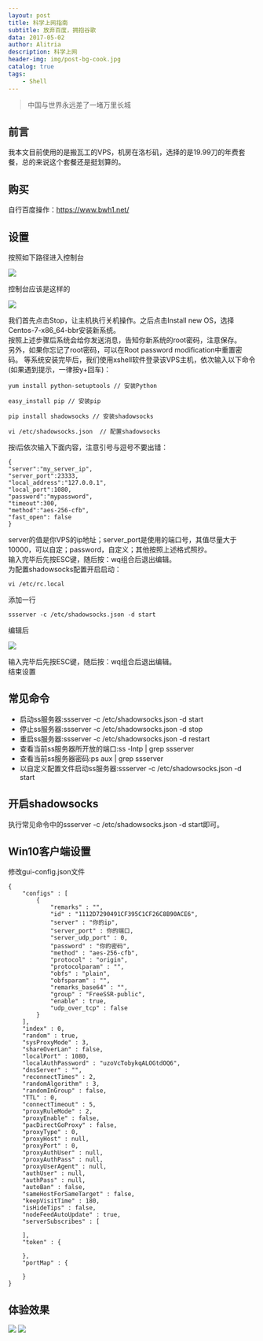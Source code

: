 ```yaml
---
layout: post
title: 科学上网指南
subtitle: 放弃百度，拥抱谷歌
data: 2017-05-02
author: Alitria
description: 科学上网
header-img: img/post-bg-cook.jpg
catalog: true
tags:
	- Shell
---
```


> 中国与世界永远差了一堵万里长城  

## 前言  
我本文目前使用的是搬瓦工的VPS，机房在洛杉矶，选择的是19.99刀的年费套餐，总的来说这个套餐还是挺划算的。

## 购买  
自行百度操作：https://www.bwh1.net/

## 设置
按照如下路径进入控制台  

![](http://ww1.sinaimg.cn/large/005L0VzSgy1fqx3qqrv68j30s10f174k.jpg)  

控制台应该是这样的  

![](http://ww1.sinaimg.cn/large/005L0VzSgy1fqx3uk2cjgj31670iiq4o.jpg)  

我们首先点击Stop，让主机执行关机操作。之后点击Install new OS，选择Centos-7-x86_64-bbr安装新系统。  
按照上述步骤后系统会给你发送消息，告知你新系统的root密码，注意保存。  
另外，如果你忘记了root密码，可以在Root password modification中重置密码。
等系统安装完毕后，我们使用xshell软件登录该VPS主机，依次输入以下命令(如果遇到提示，一律按y+回车)：  
```
yum install python-setuptools // 安装Python
```  

```
easy_install pip // 安装pip
```

```
pip install shadowsocks // 安装shadowsocks
```

```
vi /etc/shadowsocks.json  // 配置shadowsocks
```
按i后依次输入下面内容，注意引号与逗号不要出错：
```
{ 
"server":"my_server_ip", 
"server_port":23333, 
"local_address":"127.0.0.1", 
"local_port":1080, 
"password":"mypassword",
"timeout":300, 
"method":"aes-256-cfb", 
"fast_open": false 
}
```
server的值是你VPS的ip地址；server_port是使用的端口号，其值尽量大于10000，可以自定；password，自定义；其他按照上述格式照抄。  
输入完毕后先按ESC键，随后按：wq组合后退出编辑。  
为配置shadowsocks配置开启启动：
```
vi /etc/rc.local  
```
添加一行
```
ssserver -c /etc/shadowsocks.json -d start  
```
编辑后 

![](http://ww1.sinaimg.cn/large/005L0VzSgy1fqx4aen1efj30em02ymxr.jpg)  
  
输入完毕后先按ESC键，随后按：wq组合后退出编辑。  
结束设置  

## 常见命令
- 启动ss服务器:ssserver -c /etc/shadowsocks.json -d start  
- 停止ss服务器:ssserver -c /etc/shadowsocks.json -d stop
- 重启ss服务器:ssserver -c /etc/shadowsocks.json -d restart 
- 查看当前ss服务器所开放的端口:ss -lntp | grep ssserver
- 查看当前ss服务器密码:ps aux | grep ssserver
- 以自定义配置文件启动ss服务器:ssserver -c /etc/shadowsocks.json -d start

## 开启shadowsocks
执行常见命令中的ssserver -c /etc/shadowsocks.json -d start即可。

## Win10客户端设置
修改gui-config.json文件
```
{
	"configs" : [
		{
			"remarks" : "",
			"id" : "1112D7290491CF395C1CF26C8B90ACE6",
			"server" : "你的ip",
			"server_port" : 你的端口,
			"server_udp_port" : 0,
			"password" : "你的密码",
			"method" : "aes-256-cfb",
			"protocol" : "origin",
			"protocolparam" : "",
			"obfs" : "plain",
			"obfsparam" : "",
			"remarks_base64" : "",
			"group" : "FreeSSR-public",
			"enable" : true,
			"udp_over_tcp" : false
		}
	],
	"index" : 0,
	"random" : true,
	"sysProxyMode" : 3,
	"shareOverLan" : false,
	"localPort" : 1080,
	"localAuthPassword" : "uzoVcTobykqALOGtdOQ6",
	"dnsServer" : "",
	"reconnectTimes" : 2,
	"randomAlgorithm" : 3,
	"randomInGroup" : false,
	"TTL" : 0,
	"connectTimeout" : 5,
	"proxyRuleMode" : 2,
	"proxyEnable" : false,
	"pacDirectGoProxy" : false,
	"proxyType" : 0,
	"proxyHost" : null,
	"proxyPort" : 0,
	"proxyAuthUser" : null,
	"proxyAuthPass" : null,
	"proxyUserAgent" : null,
	"authUser" : null,
	"authPass" : null,
	"autoBan" : false,
	"sameHostForSameTarget" : false,
	"keepVisitTime" : 180,
	"isHideTips" : false,
	"nodeFeedAutoUpdate" : true,
	"serverSubscribes" : [

	],
	"token" : {

	},
	"portMap" : {

	}
}
```

## 体验效果
![](http://ww1.sinaimg.cn/large/005L0VzSgy1fqx7k6ooirj30zu0o0460.jpg)
![](http://ww1.sinaimg.cn/large/005L0VzSgy1fqx7kep8lbj30nw0dd0z5.jpg)
